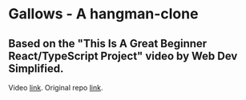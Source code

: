 # Gallows - A hangman-clone

## Based on the "This Is A Great Beginner React/TypeScript Project" video by Web Dev Simplified.

Video [link](https://www.youtube.com/watch?v=-ONUyenGnWw). 
Original repo [link](https://github.com/WebDevSimplified/react-hangman). 
